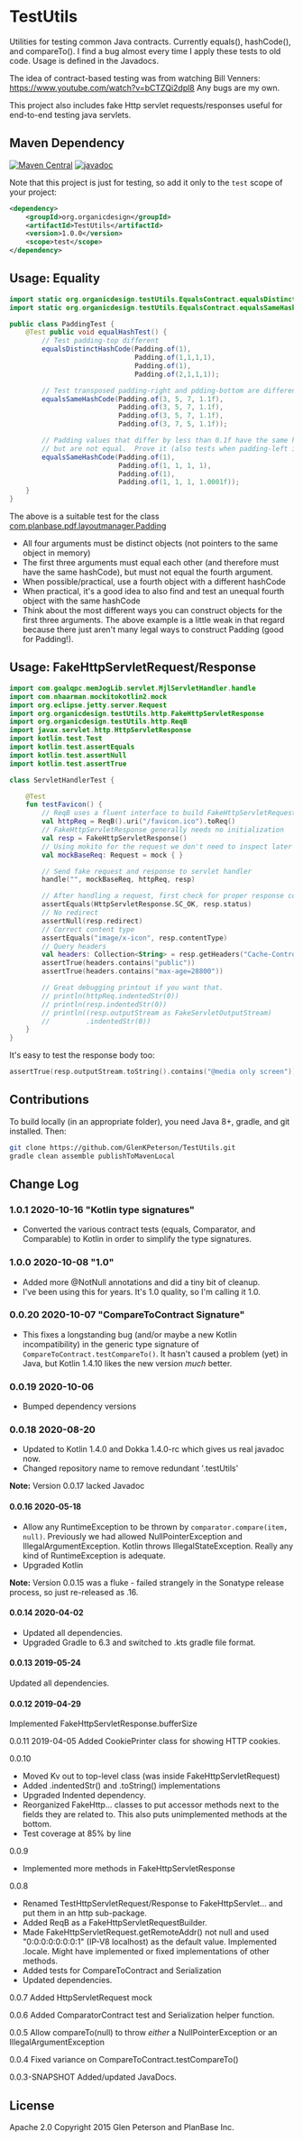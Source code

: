 # TestUtils
Utilities for testing common Java contracts.  Currently equals(), hashCode(), and compareTo().
I find a bug almost every time I apply these tests to old code.  Usage is defined in the Javadocs.

The idea of contract-based testing was from watching Bill Venners:
https://www.youtube.com/watch?v=bCTZQi2dpl8
Any bugs are my own.

This project also includes fake Http servlet requests/responses useful for end-to-end testing java servlets. 

## Maven Dependency
[![Maven Central](https://maven-badges.herokuapp.com/maven-central/org.organicdesign/TestUtils/badge.svg)](https://maven-badges.herokuapp.com/maven-central/org.organicdesign/TestUtils)
[![javadoc](https://javadoc.io/badge2/org.organicdesign/TestUtils/javadoc.svg)](https://javadoc.io/doc/org.organicdesign/TestUtils)

Note that this project is just for testing, so add it only to the `test` scope of your project:
```xml
<dependency>
	<groupId>org.organicdesign</groupId>
	<artifactId>TestUtils</artifactId>
	<version>1.0.0</version>
	<scope>test</scope>
</dependency>
```

## Usage: Equality
```java
import static org.organicdesign.testUtils.EqualsContract.equalsDistinctHashCode;
import static org.organicdesign.testUtils.EqualsContract.equalsSameHashCode;

public class PaddingTest {
    @Test public void equalHashTest() {
        // Test padding-top different
        equalsDistinctHashCode(Padding.of(1),
                               Padding.of(1,1,1,1),
                               Padding.of(1),
                               Padding.of(2,1,1,1));

        // Test transposed padding-right and pdding-bottom are different (but have same hashcode)
        equalsSameHashCode(Padding.of(3, 5, 7, 1.1f),
                           Padding.of(3, 5, 7, 1.1f),
                           Padding.of(3, 5, 7, 1.1f),
                           Padding.of(3, 7, 5, 1.1f));

        // Padding values that differ by less than 0.1f have the same hashcode
        // but are not equal.  Prove it (also tests when padding-left is different):
        equalsSameHashCode(Padding.of(1),
                           Padding.of(1, 1, 1, 1),
                           Padding.of(1),
                           Padding.of(1, 1, 1, 1.0001f));
    }
}
```

The above is a suitable test for the class [com.planbase.pdf.layoutmanager.Padding](https://github.com/GlenKPeterson/PdfLayoutManager/blob/master/src/main/java/com/planbase/pdf/layoutmanager/Padding.java)

* All four arguments must be distinct objects (not pointers to the same object in memory)
* The first three arguments must equal each other (and therefore must have the same hashCode), but must not equal the fourth argument.
* When possible/practical, use a fourth object with a different hashCode
* When practical, it's a good idea to also find and test an unequal fourth object with the same hashCode
* Think about the most different ways you can construct objects for the first three arguments.  The above example is a little weak in that regard because there just aren't many legal ways to construct Padding (good for Padding!).

## Usage: FakeHttpServletRequest/Response

```kotlin
import com.goalqpc.memJogLib.servlet.MjlServletHandler.handle
import com.nhaarman.mockitokotlin2.mock
import org.eclipse.jetty.server.Request
import org.organicdesign.testUtils.http.FakeHttpServletResponse
import org.organicdesign.testUtils.http.ReqB
import javax.servlet.http.HttpServletResponse
import kotlin.test.Test
import kotlin.test.assertEquals
import kotlin.test.assertNull
import kotlin.test.assertTrue

class ServletHandlerTest {

    @Test
    fun testFavicon() {
        // ReqB uses a fluent interface to build FakeHttpServletRequests
        val httpReq = ReqB().uri("/favicon.ico").toReq()
        // FakeHttpServletResponse generally needs no initialization
        val resp = FakeHttpServletResponse()
        // Using mokito for the request we don't need to inspect later
        val mockBaseReq: Request = mock { }

        // Send fake request and response to servlet handler
        handle("", mockBaseReq, httpReq, resp)

        // After handling a request, first check for proper response code
        assertEquals(HttpServletResponse.SC_OK, resp.status)
        // No redirect
        assertNull(resp.redirect)
        // Correct content type
        assertEquals("image/x-icon", resp.contentType)
        // Query headers
        val headers: Collection<String> = resp.getHeaders("Cache-Control")
        assertTrue(headers.contains("public"))
        assertTrue(headers.contains("max-age=28800"))

        // Great debugging printout if you want that.
        // println(httpReq.indentedStr(0))
        // println(resp.indentedStr(0))
        // println((resp.outputStream as FakeServletOutputStream)
        //         .indentedStr(0))
    }
}
```

It's easy to test the response body too:
```kotlin
assertTrue(resp.outputStream.toString().contains("@media only screen"))
```

## Contributions
To build locally (in an appropriate folder), you need Java 8+, gradle, and git installed.  Then:
```bash
git clone https://github.com/GlenKPeterson/TestUtils.git
gradle clean assemble publishToMavenLocal
```

## Change Log

### 1.0.1 2020-10-16 "Kotlin type signatures"
 - Converted the various contract tests (equals, Comparator, and Comparable) to Kotlin
 in order to simplify the type signatures.

### 1.0.0 2020-10-08 "1.0"
 - Added more @NotNull annotations and did a tiny bit of cleanup.
 - I've been using this for years.  It's 1.0 quality, so I'm calling it 1.0.

### 0.0.20 2020-10-07 "CompareToContract Signature"
 - This fixes a longstanding bug (and/or maybe a new Kotlin incompatibility)
 in the generic type signature of `CompareToContract.testCompareTo()`.
 It hasn't caused a problem (yet) in Java, but Kotlin 1.4.10 likes
 the new version *much* better.

### 0.0.19 2020-10-06
 - Bumped dependency versions

### 0.0.18 2020-08-20
 - Updated to Kotlin 1.4.0 and Dokka 1.4.0-rc which gives us real javadoc now.
 - Changed repository name to remove redundant '.testUtils'

**Note:** Version 0.0.17 lacked Javadoc

#### 0.0.16 2020-05-18
 - Allow any RuntimeException to be thrown by `comparator.compare(item, null)`.
   Previously we had allowed NullPointerException and IllegalArgumentException.
   Kotlin throws IllegalStateException.  Really any kind of RuntimeException
   is adequate.
 - Upgraded Kotlin

**Note:** Version 0.0.15 was a fluke - failed strangely in the Sonatype release process, so just re-released as .16.

#### 0.0.14 2020-04-02
 - Updated all dependencies.
 - Upgraded Gradle to 6.3 and switched to .kts gradle file format.

#### 0.0.13 2019-05-24
Updated all dependencies.

#### 0.0.12 2019-04-29
Implemented FakeHttpServletResponse.bufferSize

0.0.11 2019-04-05
Added CookiePrinter class for showing HTTP cookies.

0.0.10
 - Moved Kv out to top-level class (was inside FakeHttpServletRequest)
 - Added .indentedStr() and .toString() implementations
 - Upgraded Indented dependency.
 - Reorganized FakeHttp... classes to put accessor methods next to the fields they are related to.
 This also puts unimplemented methods at the bottom.
 - Test coverage at 85% by line

0.0.9
 - Implemented more methods in FakeHttpServletResponse

0.0.8
 - Renamed TestHttpServletRequest/Response to FakeHttpServlet... and put them in an http sub-package.
 - Added ReqB as a FakeHttpServletRequestBuilder.
 - Made FakeHttpServletRequest.getRemoteAddr() not null and used "0:0:0:0:0:0:0:1" (IP-V8 localhost) as the default value.
 Implemented .locale.  Might have implemented or fixed implementations of other methods.
 - Added tests for CompareToContract and Serialization
 - Updated dependencies.

0.0.7 Added HttpServletRequest mock

0.0.6 Added ComparatorContract test and Serialization helper function.

0.0.5 Allow compareTo(null) to throw *either* a NullPointerException or an IllegalArgumentException

0.0.4 Fixed variance on CompareToContract.testCompareTo()

0.0.3-SNAPSHOT Added/updated JavaDocs.

## License
Apache 2.0 Copyright 2015 Glen Peterson and PlanBase Inc.
